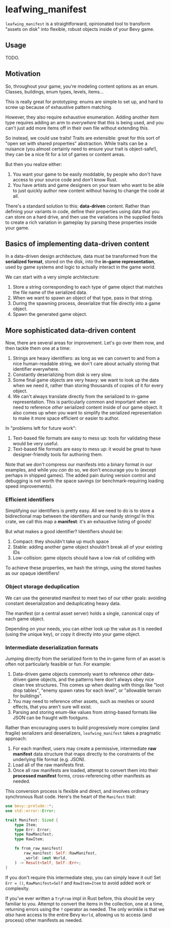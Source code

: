 # leafwing_manifest

`leafwing_manifest` is a straightforward, opinionated tool to transform "assets on disk" into flexible, robust objects inside of your Bevy game.

## Usage

TODO.

## Motivation

So, throughout your game, you're modeling content options as an enum. Classes, buildings, enum types, levels, items...

This is really great for prototyping: enums are simple to set up, and hard to screw up because of exhaustive pattern matching.

However, they also require exhaustive enumeration. Adding another item type requires adding an arm to *everywhere* that this is being used, and you can't just add more items off in their own file without extending this.

So instead, we could use traits! Traits are extensible: great for this sort of "open set with shared properties" abstraction.
While traits can be a nuisance (you almost certainly need to ensure your trait is object-safe!), they can be a nice fit for a lot of games or content areas.

But then you realize either:

1. You want your game to be easily moddable, by people who don't have access to your source code and don't know Rust.
2. You have artists and game designers on your team who want to be able to just quickly author new content without having to change the code at all.

There's a standard solution to this: **data-driven** content.
Rather than defining your variants in code, define their properties using data that you can store on a hard drive,
and then use the variations in the supplied fields to create a rich variation in gameplay by parsing these properties inside your game.

## Basics of implementing data-driven content

In a data-driven design architecture, data must be transformed from the **serialized format**, stored on the disk, into the **in-game representation**, used by game systems and logic to actually interact in the game world.

We can start with a very simple architecture:

1. Store a string corresponding to each type of game object that matches the file name of the serialized data.
2. When we want to spawn an object of that type, pass in that string.
3. During the spawning process, deserialize that file directly into a game object.
4. Spawn the generated game object.

## More sophisticated data-driven content

Now, there are several areas for improvement.
Let's go over them now, and then tackle them one at a time:

1. Strings are heavy identifiers: as long as we can convert to and from a nice human-readable string, we don't care about actually storing that identifier everywhere.
2. Constantly deserializing from disk is very slow.
3. Some final game objects are very heavy: we want to look up the data when we need it, rather than storing thousands of copies of it for every object.
4. We can't always translate directly from the serialized to in-game representation. This is particularly common and important when we need to reference *other* serialized content inside of our game object. It also comes up when you want to simplify the serialized representation to make it more space efficient or easier to author.

In "problems left for future work":

1. Text-based file formats are easy to mess up: tools for validating these would be very useful.
2. Text-based file formats are easy to mess up: it would be great to have designer-friendly tools for authoring them.

Note that we *don't* compress our manifests into a binary format in our examples, and while you *can* do so, we don't encourage you to (except perhaps in shipped games).
The added pain during version control and debugging is not worth the space savings (or benchmark-requiring loading speed improvements).

### Efficient identifiers

Simplifying our identifiers is pretty easy.
All we need to do is to store a bidirectional map between the identifiers and our handy strings!
In this crate, we call this map a **manifest**: it's an exhaustive listing of goods!

But what makes a good identifier?
Identifiers should be:

1. Compact: they shouldn't take up much space
2. Stable: adding another game object shouldn't break all of your existing IDs
3. Low-collision: game objects should have a low risk of colliding with

To achieve these properties, we hash the strings, using the stored hashes as our opaque identifiers!

### Object storage deduplication

We can use the generated manifest to meet two of our other goals: avoiding constant deserialization and deduplicating heavy data.

The manifest (or a central asset server) holds a single, canonical copy of each game object.

Depending on your needs, you can either look up the value as it is needed (using the unique key), or copy it directly into your game object.

### Intermediate deserialization formats

Jumping directly from the serialized form to the in-game form of an asset is often not particularly feasible or fun. For example:

1. Data-driven game objects commonly want to reference *other* data-driven game objects, and the patterns here don't always obey nice clean tree structures.
This comes up when dealing with things like "loot drop tables", "enemy spawn rates for each level", or "allowable terrain for buildings".
2. You may need to reference other assets, such as meshes or sound effects, that you aren't sure will exist.
3. Parsing and storing enum-like values from string-based formats like JSON can be fraught with footguns.

Rather than encouraging users to build progressively more complex (and fragile) serializers and deserializers, `leafwing_manifest` takes a pragmatic approach:

1. For each manifest, users may create a permissive, intermediate **raw manifest** data structure that maps directly to the constraints of the underlying file format (e.g. JSON).
2. Load all of the raw manifests first.
3. Once all raw manifests are loaded, attempt to convert them into their **processed manifest** forms, cross-referencing other manifests as needed.

This conversion process is flexible and direct, and involves ordinary synchronous Rust code. Here's the heart of the `Manifest` trait:

```rust
use bevy::prelude::*;
use std::error::Error;

trait Manifest: Sized {
    type Item;
    type Err: Error;
    type RawManifest;
    type RawItem;

    fn from_raw_manifest(
        raw_manifest: Self::RawManifest,
        _world: &mut World,
    ) -> Result<Self, Self::Err>;
}
```

If you don't require this intermediate step, you can simply leave it out! Set `Err = ()`, `RawManifest=Self` and `RawItem=Item` to avoid added work or complexity.

If you've ever written a `TryFrom` impl in Rust before, this should be very familiar to you.
Attempt to convert the items in the collection, one at a time, returning errors using the `?` operator as needed.
The only wrinkle is that we *also* have access to the entire Bevy `World`, allowing us to access (and process) other manifests as needed.
